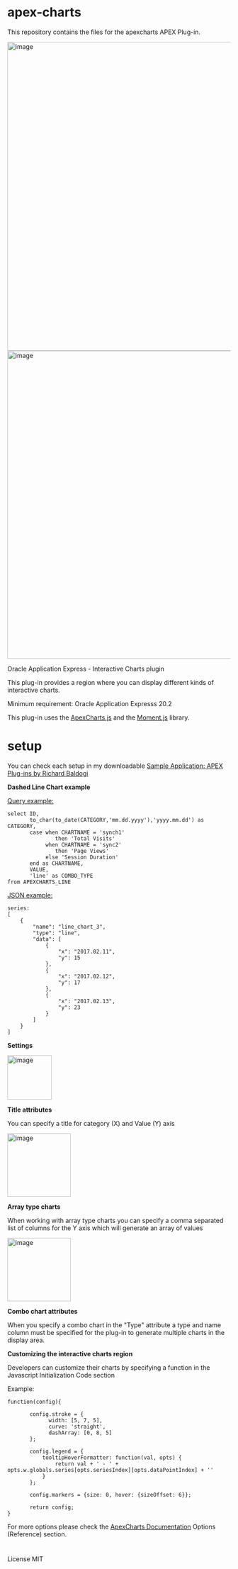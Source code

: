 # apex-charts
This repository contains the files for the apexcharts APEX Plug-in.

<img width="697" alt="image" src="https://user-images.githubusercontent.com/100072414/202902389-559b2074-5f76-4702-9112-a59262d81009.png">

<img width="695" alt="image" src="https://user-images.githubusercontent.com/100072414/202902450-fa81c2a6-2edb-430a-8a14-6926c72fc542.png">

Oracle Application Express - Interactive Charts plugin

This plug-in provides a region where you can display different kinds of interactive charts.

Minimum requirement: Oracle Application Expresss 20.2

This plug-in uses the <a href="https://apexcharts.com/" rel="nofollow">ApexCharts.js</a> and the <a href="https://momentjs.com/" rel="nofollow">Moment.js</a> library.

# setup

You can check each setup in my downloadable <a href="https://github.com/baldogiRichard/plug-in-site" rel="nofollow">Sample Application: APEX Plug-ins by Richard Baldogi</a>

<b>Dashed Line Chart example</b>

<u>Query example:</u>

<pre><code>select ID,
       to_char(to_date(CATEGORY,'mm.dd.yyyy'),'yyyy.mm.dd') as CATEGORY,
       case when CHARTNAME = 'synch1'
               then 'Total Visits'
            when CHARTNAME = 'sync2'
               then 'Page Views'
            else 'Session Duration'
       end as CHARTNAME,
       VALUE,
       'line' as COMBO_TYPE
from APEXCHARTS_LINE</code></pre>

<u>JSON example:</u>

<pre><code>series: 
[
    {
        "name": "line_chart_3",
        "type": "line",
        "data": [
            {
                "x": "2017.02.11",
                "y": 15
            },
            {
                "x": "2017.02.12",
                "y": 17
            },
            {
                "x": "2017.02.13",
                "y": 23
            }
        ]
    }
]
</code></pre>

<b>Settings</b>

<img width="100" alt="image" src="https://user-images.githubusercontent.com/100072414/202905123-c7d91798-6145-4ac4-99cb-6723007f3b9d.png">

<b>Title attributes</b>
<p>You can specify a title for category (X) and Value (Y) axis</p>

<img width="143" alt="image" src="https://user-images.githubusercontent.com/100072414/202905705-6f2480c0-d471-47c5-a739-27bf56e625f6.png">

<b>Array type charts</b>
<p>When working with array type charts you can specify a comma separated list of columns for the Y axis which will generate an array of values</p>

<img width="143" alt="image" src="https://user-images.githubusercontent.com/100072414/202905387-8308cd9d-69a7-4ab0-b905-a13d96a6c5b2.png">

<b>Combo chart attributes</b>
<p>When you specify a combo chart in the "Type" attribute a type and name column must be specified for the plug-in to generate multiple charts in the display area.</p>

<b>Customizing the interactive charts region</b>

Developers can customize their charts by specifying a function in the Javascript Initialization Code section

Example:

    function(config){
    
           config.stroke = {
                 width: [5, 7, 5],
                 curve: 'straight',
                 dashArray: [0, 8, 5]
           };

           config.legend = {
               tooltipHoverFormatter: function(val, opts) {
                   return val + ' - ' + opts.w.globals.series[opts.seriesIndex][opts.dataPointIndex] + ''
               }
           };

           config.markers = {size: 0, hover: {sizeOffset: 6}};

           return config;
    }

For more options please check the <a href="https://apexcharts.com/docs/" rel="nofollow">ApexCharts Documentation</a> Options (Reference) section.

#

License MIT
